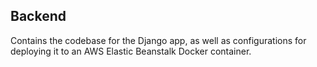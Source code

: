 ## Backend

Contains the codebase for the Django app, as well as configurations for deploying it to an AWS Elastic Beanstalk Docker container. 
